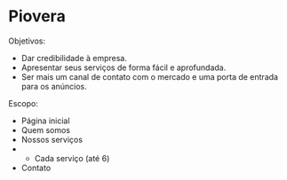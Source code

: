 Piovera
=======
Objetivos:
- Dar credibilidade à empresa.
- Apresentar seus serviços de forma fácil e aprofundada.
- Ser mais um canal de contato com o mercado e uma porta de entrada para os anúncios.

Escopo:
- Página inicial
- Quem somos
- Nossos serviços
- - Cada serviço (até 6)
- Contato
